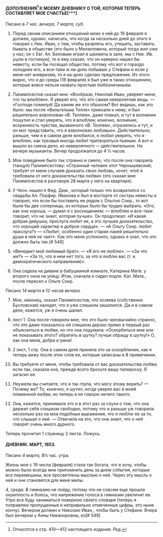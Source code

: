 #### ДОПОЛНЕНИЯ[^r1] К МОЕМУ ДНЕВНИКУ О ТОЙ, КОТОРАЯ ТЕПЕРЬ СОСТАВЛЯЕТ МОЕ СЧАСТЬЕ[^**]

[^r1]: Относятся к стр. 410—412 настоящего издания. *Ред.*

Писано в *7 час. вечера, 7 марта, суб.*

1. Перед своим описанием отношений моих к ней до 19 февраля я должен, однако, написать, что когда за несколько дней до этого я говорил с Ник. Иван, с тем, чтобы развлечь его, утешить, заставить бывать в обществе (это было у Мелантовича, который тогда жил уже у нас; он с Евг. Ал. Беловым играл в шахматы в зале, мы с Ник. Ив. ушли в гостиную), то я ему сказал, что он наверно нашел бы невесту, если бы посещал общество, потому что вот я гораздо холоднее его, а все-таки ж на-днях побываю *у* Стефани и если у меня нет аневризма, то я на-днях сделаю предложение. Из этого видно, что и до среды (18 февраля) я был уже в таких отношениях, которые вовсе нельзя назвать простым любезничаньем.

2. Палимпсестов сказал мне: «Вообрази, Николай Иван, уверяет меня, что ты влюблен». Я уверял его, что это самая невероятная вещь. — «Господи помилуй! Да каким же это образом? Вот видишь, как это было: мы после «Вильгельма Телля» приехали к нему; я был решительно взволнован «В. Теллем», даже плакал, и тут в волнении пошутил и стал уверять, что я влюблен; конечно, волнение, искренность чувства, вызванного «В. Теллем», отразились и тут, и он мог представить, что я взволнован любовью». Действительно, раньше, чем я в самом деле влюбился, я любил уверять, что я влюблен, как трезвый иногда любит притворяться пьяным. А вот и вышло из смеха дело, из невероятного — действительное. На вечере музыканты. Вечер продолжался до 4 ½ часов.

3. Мое поведение было так странно и смело, что после она говорила (танцуя) Палимпсестову: «Странный человек этот Чернышевский; требует от меня случаев доказать свою любовь, хочет, чтоб я требовала от него доказательства любви» (это сказал мне Палимпсестов в разговоре 28 марта у него на квартире).

4. У Чесн. нашел я Фед. Дим., который только что возвратился со свадьбы Ал. Порфир. Иванова и был в восторге от сестры невесты и говорил, что если бы поставить ее рядом с Ольгою Сокр., то вот были бы две соперницы, из которых было бы трудно выбрать. «Ого, как она хороша, — думал я с восхищением: — влюблен и все-таки говорит, что не знает, которая лучше». Он продолжал: «И какая добрая девушка; прислуга любит ее, а это лучшее доказательство, что хороший характер и доброе сердце». — «А Ольгу Сокр. любит прислуга?» — «Любит; особенно один старик-лакей решительно души в ней не чает». Как это меня успокоило, однако я знал, что это должно быть так.[# 548]

5. «Венедикт мой любимый брат». — «Я его не люблю». — «За что же?» — «За то, что в нем нет того, за что я люблю вас (т. е. демократического направления)».

6. Она сидела на диване в бабушкиной комнате, Катерина Матв. у второго окна на улицу. Итак, сначала я сидел подле. Кат. Матв., после пересел к Ольге Сокр.

Писано *14 марта в 12 часов вечера.*

7. Мне, наконец, сказал Палимпсестов, что хозяева (собственно Бусловская) находят, что я уже слишком зашалился. Да и в самом деле, кажется, уж я очень шалил.

8. лист 1. Она после говорила мне, что это было чрезвычайно странно, что это даже показалось ей слишком дерзко прямо в первый раз объясниться в любви, но что она подумала: «Оскорбиться мне или не показывать этого? обратить в шутку? лучше обращу в шутку!» О, как она мила, добра и умна!

9. 2 лист, 1 стр. Она в самом деле приняла это за оскорбление, как я теперь вижу после этих слов ее, которые записаны в 8 примечании.

10. Вы требуете от меня, чтобы требовала от вас доказательства любви; если так, сказала она, прежде всего бросьте вашу папироску. Я загасил ее.

11. Неужели вы считаете, что я так глупа, что могу этому верить? — Почему же? То, конечно, я шутил, когда уверял вас в моей пламенной любви, но теперь я не говорю ничего такого.

12. Она, кажется, принимала это и в этот раз за слухи о том, что она держит себя слишком свободно, потому что и раньше уж говорила несколько раз на мои подобные выражения, что я люблю ее за то, что слышал о ней. — Отвечала на это, что она знает, что о ней говорят очень много дурного.

Теперь прочитал 1 страницу 2 листа. Ложусь.

#### ДНЕВНИК. МАРТ, 1853.

Писано *4 марта,* 8½ час. утра.

Жизнь моя с 19 числа \[февраля\] стала так богата, что я хочу, чтобы можно было всегда мне припомнить день за днем события, которые все перемешаны, все просветлены мыслью о ней. Через эту мысль о ней и они становятся для меня милы.

*4, среда.* В гимназию не пойду, потому что не совсем еще прошла охриплость и боюсь, что напряжение голоса в гимназии увеличит ее. Утро все буду заниматься поверкою своего словаря (теперь я поправляю пропущенные и неправильно отмеченные цифры, это ныне кончу). Вечером должен к Николаю Иван., чтобы быть у Стефани. Вчера был вечером у Анны Никаноровны, ко[# 549]